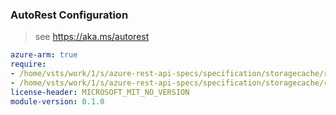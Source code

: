 ### AutoRest Configuration

> see https://aka.ms/autorest

``` yaml
azure-arm: true
require:
- /home/vsts/work/1/s/azure-rest-api-specs/specification/storagecache/resource-manager/readme.md
- /home/vsts/work/1/s/azure-rest-api-specs/specification/storagecache/resource-manager/readme.go.md
license-header: MICROSOFT_MIT_NO_VERSION
module-version: 0.1.0

```